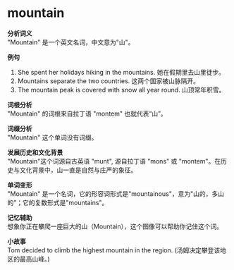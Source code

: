 # mountain

**分析词义**  
"Mountain" 是一个英文名词，中文意为"山"。

  

**例句**

  

1.  She spent her holidays hiking in the mountains. 她在假期里去山里徒步。
2.  Mountains separate the two countries. 这两个国家被山脉隔开。
3.  The mountain peak is covered with snow all year round. 山顶常年积雪。

  

**词根分析**  
"Mountain" 的词根来自拉丁语 "montem" 也就代表“山”。

  

**词缀分析**  
"Mountain" 这个单词没有词缀。

  

**发展历史和文化背景**  
"Mountain"这个词源自古英语 "munt", 源自拉丁语 "mons" 或 "montem"。在历史与文化背景中，山一直是自然与庄严的象征。

  

**单词变形**  
"Mountain" 是一个名词，它的形容词形式是"mountainous"，意为"山的，多山的"；它的复数形式是"mountains"。

  

**记忆辅助**  
想象你正在攀爬一座巨大的山（Mountain），这个图像可以帮助你记住这个词。

  

**小故事**  
Tom decided to climb the highest mountain in the region. (汤姆决定攀登该地区的最高山峰。)
